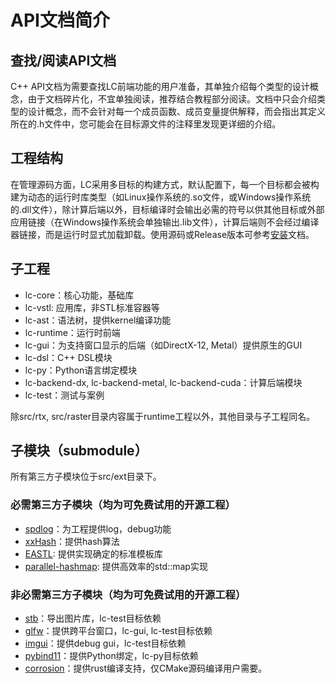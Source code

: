 # API文档简介

## 查找/阅读API文档

C++ API文档为需要查找LC前端功能的用户准备，其单独介绍每个类型的设计概念，由于文档碎片化，不宜单独阅读，推荐结合教程部分阅读。文档中只会介绍类型的设计概念，而不会针对每一个成员函数、成员变量提供解释，而会指出其定义所在的.h文件中，您可能会在目标源文件的注释里发现更详细的介绍。

## 工程结构

在管理源码方面，LC采用多目标的构建方式，默认配置下，每一个目标都会被构建为动态的运行时库类型（如Linux操作系统的.so文件，或Windows操作系统的.dll文件），除计算后端以外，目标编译时会输出必需的符号以供其他目标或外部应用链接（在Windows操作系统会单独输出.lib文件），计算后端则不会经过编译器链接，而是运行时显式加载卸载。使用源码或Release版本可参考[安装](../getting_started/installation.md)文档。

## 子工程

* lc-core：核心功能，基础库
* lc-vstl: 应用库，非STL标准容器等
* lc-ast：语法树，提供kernel编译功能
* lc-runtime：运行时前端
* lc-gui：为支持窗口显示的后端（如DirectX-12, Metal）提供原生的GUI
* lc-dsl：C++ DSL模块
* lc-py：Python语言绑定模块
* lc-backend-dx, lc-backend-metal, lc-backend-cuda：计算后端模块
* lc-test：测试与案例

除src/rtx, src/raster目录内容属于runtime工程以外，其他目录与子工程同名。

## 子模块（submodule）

所有第三方子模块位于src/ext目录下。

### 必需第三方子模块（均为可免费试用的开源工程）

* [spdlog](https://github.com/LuisaGroup/spdlog.git)：为工程提供log，debug功能
* [xxHash](https://github.com/Cyan4973/xxHash.git)：提供hash算法
* [EASTL](https://github.com/LuisaGroup/EASTL.git): 提供实现确定的标准模板库
* [parallel-hashmap](https://github.com/greg7mdp/parallel-hashmap.git): 提供高效率的std::map实现

### 非必需第三方子模块（均为可免费试用的开源工程）

* [stb](https://github.com/nothings/stb.git)：导出图片库，lc-test目标依赖
* [glfw](https://github.com/glfw/glfw.git)：提供跨平台窗口，lc-gui, lc-test目标依赖
* [imgui](src/ext/imgui/imgui)：提供debug gui，lc-test目标依赖
* [pybind11](https://github.com/LuisaGroup/pybind11)：提供Python绑定，lc-py目标依赖
* [corrosion](https://github.com/corrosion-rs/corrosion)：提供rust编译支持，仅CMake源码编译用户需要。
